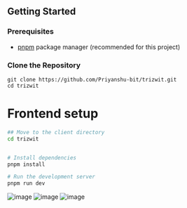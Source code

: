 
## Getting Started

### Prerequisites

- [pnpm](https://pnpm.io/) package manager (recommended for this project)

### Clone the Repository
``````
git clone https://github.com/Priyanshu-bit/trizwit.git
cd trizwit
``````
# Frontend setup
```bash
## Move to the client directory
cd trizwit


# Install dependencies
pnpm install

# Run the development server
pnpm run dev
``````
![image](https://github.com/Priyanshu-bit/trizwit/assets/68877780/ad277af7-579a-4593-8e6f-802791b1db4f)
![image](https://github.com/Priyanshu-bit/trizwit/assets/68877780/a9e48954-0343-4c60-a938-4f08d8aa0a14)
![image](https://github.com/Priyanshu-bit/trizwit/assets/68877780/b63ae69d-9a24-4212-8726-4af95cbb2cdd)



